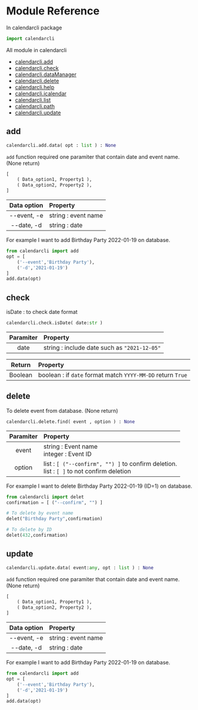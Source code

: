 # Module Reference

In calendarcli package

```python
import calendarcli
```

All module in calendarcli

- [calendarcli.add](#add)
- [calendarcli.check](#check)
- [calendarcli.dataManager](#dataManager)
- [calendarcli.delete](#delete)
- [calendarcli.help](#help)
- [calendarcli.icalendar](#icalendar)
- [calendarcli.list](#list)
- [calendarcli.path](#path)
- [calendarcli.update](#update)

## add

```python
calendarcli.add.data( opt : list ) : None
```

`add` function required one paramiter that contain date and event name. (None return)

```python
[
    ( Data_option1, Property1 ),
    ( Data_option2, Property2 ),
]
```

|Data option |Property|
|:---:|:---|
|--event, -e|string : event name|
|--date, -d|string : date|

For example I want to add Birthday Party 2022-01-19 on database.

```python
from calendarcli import add
opt = [
    ('--event','Birthday Party'),
    ('-d','2021-01-19')
]
add.data(opt)
```

## check

isDate : to check date format

```python
calendarcli.check.isDate( date:str )
```

|Paramiter|Property|
|:---:|:---|
|date|string : include date such as `"2021-12-05"`|

|Return|Property|
|:---:|:---|
|Boolean|boolean : if `date` format match `YYYY-MM-DD` return `True`|

<!-- ## dataManager -->

## delete

To delete event from database. (None return)

```python
calendarcli.delete.find( event , option ) : None
```

|Paramiter|Property|
|:---:|:---|
|event|string :  Event name<br/>integer : Event ID|
|option|list : `[ ("--confirm", "") ]` to confirm deletion.<br/>list : `[ ]` to not confirm deletion|

For example I want to delete Birthday Party 2022-01-19 (ID=1) on database.

```python
from calendarcli import delet
confirmation = [ ("--confirm", "") ]

# To delete by event name
delet("Birthday Party",confirmation)

# To delete by ID
delet(432,confirmation)
```

<!-- ## help -->

<!-- ## icalendar -->

<!-- ## list -->

<!-- ## path -->

## update

```python
calendarcli.update.data( event:any, opt : list ) : None
```

`add` function required one paramiter that contain date and event name. (None return)

```python
[
    ( Data_option1, Property1 ),
    ( Data_option2, Property2 ),
]
```

|Data option |Property|
|:---:|:---|
|--event, -e|string : event name|
|--date, -d|string : date|

For example I want to add Birthday Party 2022-01-19 on database.

```python
from calendarcli import add
opt = [
    ('--event','Birthday Party'),
    ('-d','2021-01-19')
]
add.data(opt)
```